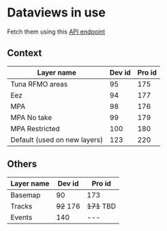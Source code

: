# Dataviews in use

Fetch them using this [API endpoint](https://gateway.api.globalfishingwatch.org/swagger#/DataviewsAPI)

## Context

| Layer name                   | Dev id | Pro id |
| ---------------------------- | ------ | ------ |
| Tuna RFMO areas              | 95     | 175    |
| Eez                          | 94     | 177    |
| MPA                          | 98     | 176    |
| MPA No take                  | 99     | 179    |
| MPA Restricted               | 100    | 180    |
| Default (used on new layers) | 123    | 220    |

## Others

| Layer name | Dev id     | Pro id      |
| ---------- | ---------- | ----------- |
| Basemap    | 90         | 173         |
| Tracks     | ~~92~~ 176 | ~~171~~ TBD |
| Events     | 140        | ---         |
